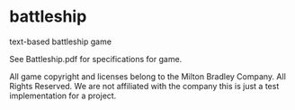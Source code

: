 # battleship
text-based battleship game

See Battleship.pdf for specifications for game.

All game copyright and licenses belong to the Milton Bradley Company. All Rights Reserved.
We are not affiliated with the company this is just a test implementation for a project.

